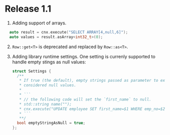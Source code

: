 # Release 1.1

1. Adding support of arrays.

  ```c++
    auto result = cnx.execute("SELECT ARRAY[4,null,6]");
    auto values = result.asArray<int32_t>(0);
  ```
  
2. `Row::get<T>` is deprecated and replaced by `Row::as<T>`.

3. Adding library runtime settings. One setting is currenly supported to handle empty stings as null values:

    ```c++
    struct Settings {
      /**
       * If true (the default), empty strings passed as parameter to execute() are
       * considered null values.
       * 
       * ```
       * // the following code will set the `first_name` to null.
       * std::string name("");
       * cnx.execute("UPDATE employee SET first_name=$1 WHERE emp_no=$2", name, 10020);
       * ```
       **/
      bool emptyStringAsNull = true;
    };

    ```